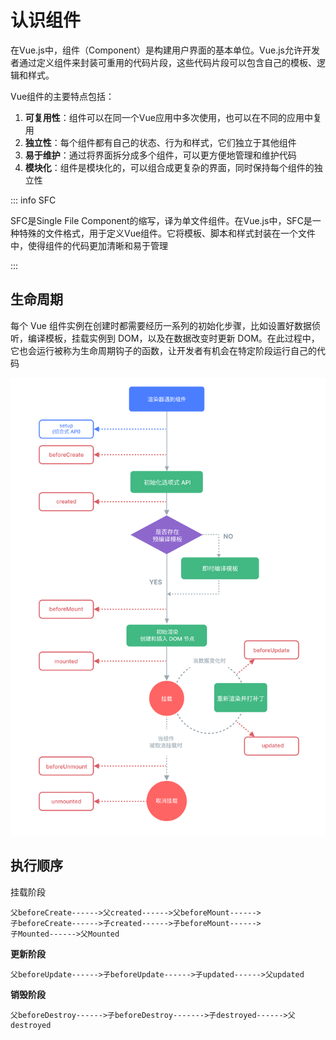 # 认识组件

在Vue.js中，组件（Component）是构建用户界面的基本单位。Vue.js允许开发者通过定义组件来封装可重用的代码片段，这些代码片段可以包含自己的模板、逻辑和样式。

Vue组件的主要特点包括：

1. **可复用性**：组件可以在同一个Vue应用中多次使用，也可以在不同的应用中复用
2. **独立性**：每个组件都有自己的状态、行为和样式，它们独立于其他组件
3. **易于维护**：通过将界面拆分成多个组件，可以更方便地管理和维护代码
4. **模块化**：组件是模块化的，可以组合成更复杂的界面，同时保持每个组件的独立性

::: info SFC

SFC是Single File Component的缩写，译为单文件组件。在Vue.js中，SFC是一种特殊的文件格式，用于定义Vue组件。它将模板、脚本和样式封装在一个文件中，使得组件的代码更加清晰和易于管理

:::



## 生命周期

每个 Vue 组件实例在创建时都需要经历一系列的初始化步骤，比如设置好数据侦听，编译模板，挂载实例到 DOM，以及在数据改变时更新 DOM。在此过程中，它也会运行被称为生命周期钩子的函数，让开发者有机会在特定阶段运行自己的代码

![lifecycle_zh-CN.W0MNXI0C](assets/lifecycle_zh-CN.W0MNXI0C.png)



## 执行顺序

挂载阶段

```
父beforeCreate------>父created------>父beforeMount------>
子beforeCreate------>子created------>子beforeMount------>
子Mounted------>父Mounted
```



**更新阶段**

```
父beforeUpdate------>子beforeUpdate------>子updated------>父updated
```



**销毁阶段**

```
父beforeDestroy------>子beforeDestroy------->子destroyed------>父destroyed
```





